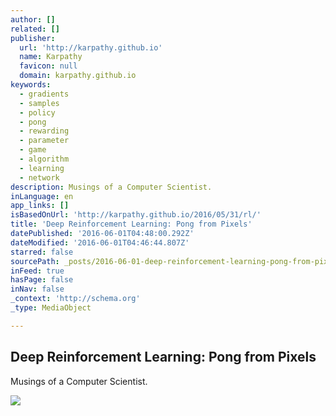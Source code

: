 ```yaml
---
author: []
related: []
publisher:
  url: 'http://karpathy.github.io'
  name: Karpathy
  favicon: null
  domain: karpathy.github.io
keywords:
  - gradients
  - samples
  - policy
  - pong
  - rewarding
  - parameter
  - game
  - algorithm
  - learning
  - network
description: Musings of a Computer Scientist.
inLanguage: en
app_links: []
isBasedOnUrl: 'http://karpathy.github.io/2016/05/31/rl/'
title: 'Deep Reinforcement Learning: Pong from Pixels'
datePublished: '2016-06-01T04:48:00.292Z'
dateModified: '2016-06-01T04:46:44.807Z'
starred: false
sourcePath: _posts/2016-06-01-deep-reinforcement-learning-pong-from-pixels.md
inFeed: true
hasPage: false
inNav: false
_context: 'http://schema.org'
_type: MediaObject

---
```

<article style=""><h1>Deep Reinforcement Learning: Pong from Pixels</h1><p>Musings of a Computer Scientist.</p><img src="http://karpathy.github.io/assets/rl/episodes.png" /></article>